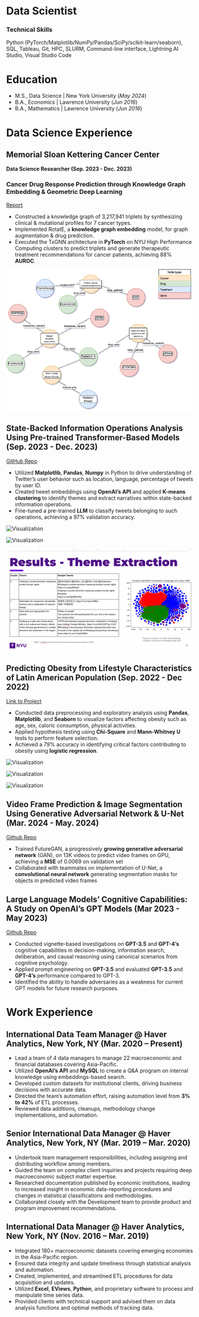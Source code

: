 # Data Scientist

### Technical Skills
Python (PyTorch/Matplotlib/NumPy/Pandas/SciPy/scikit-learn/seaborn), SQL, Tableau, Git, HPC, SLURM, Command-line interface, Lightning AI Studio, Visual Studio Code

# Education						       		
- M.S., Data Science | New York University (_May 2024_)	 			        		
- B.A., Economics | Lawrence University (_Jun 2016_)
- B.A., Mathematics | Lawrence University (_Jun 2016_)

# Data Science Experience

## **Memorial Sloan Kettering Cancer Center**
**Data Science Researcher (Sep. 2023 - Dec. 2023)**
### Cancer Drug Response Prediction through Knowledge Graph Embedding & Geometric Deep Learning
[Report](https://github.com/hln2020/TxGNN/blob/main/Group_40_Final_Report_NYU.pdf)  
- Constructed a knowledge graph of 3,217,941 triplets by synthesizing clinical & mutational profiles for 7 cancer types.
- Implemented RotatE, a **knowledge graph embedding** model, for graph augmentation & drug prediction.
- Executed the TxGNN architecture in **PyTorch** on NYU High Performance Computing clusters to predict triplets and generate therapeutic treatment recommendations for cancer patients, achieving 88% **AUROC**.

![Visualization](/img/TCGA.png)


## **State-Backed Information Operations Analysis Using Pre-trained Transformer-Based Models (Sep. 2023 - Dec. 2023)**
[GitHub Repo](https://github.com/hln2020/state-backed-io)  
- Utilized **Matplotlib**, **Pandas**, **Numpy** in Python to drive understanding of Twitter’s user behavior such as location, language, percentage of tweets by user ID.
- Created tweet embeddings using **OpenAI’s API** and applied **K-means clustering** to identify themes and extract narratives within state-backed information operations.
- Fine-tuned a pre-trained **LLM** to classify tweets belonging to such operations, achieving a 97% validation accuracy.

![Visualization](/img/tweet_language.png)

![Visualization](/img/tweet_location.png)

![Visualization](/img/Theme_extraction.png)


## **Predicting Obesity from Lifestyle Characteristics of Latin American Population (Sep. 2022 - Dec 2022)**
[Link to Project](https://github.com/hln2020/Predicting-Obesity-Lifestyle/blob/master/Final%20Project.ipynb)
- Conducted data preprocessing and exploratory analysis using **Pandas**, **Matplotlib**, and **Seaborn** to visualize factors affecting obesity such as age, sex, caloric consumption, physical activities.
- Applied hypothesis testing using **Chi-Square** and **Mann-Whitney U** tests to perform feature selection.
- Achieved a 79% accuracy in identifying critical factors contributing to obesity using **logistic regression**.

![Visualization](/img/age.png)

![Visualization](/img/gender.png)

![Visualization](/img/hist_weight.png)

## **Video Frame Prediction & Image Segmentation Using Generative Adversarial Network & U-Net (Mar. 2024 - May. 2024)**
[Github Repo](https://github.com/hln2020/computer-vision)  
- Trained FutureGAN, a progressively **growing generative adversarial network** (GAN), on 13K videos to predict video frames on GPU, achieving a **MSE** of 0.0069 on validation set
- Collaborated with teammates on implementation of U-Net, a **convolutional neural network** generating segmentation masks for objects in predicted video frames

## **Large Language Models’ Cognitive Capabilities: A Study on OpenAI’s GPT Models (Mar 2023 - May 2023)**
[Github Repo](https://github.com/hln2020/gpt-cognitive-capabilities)  
- Conducted vignette-based investigations on **GPT-3.5** and **GPT-4’s** cognitive capabilities in decision-making, information search, deliberation, and causal reasoning using canonical scenarios from cognitive psychology.
- Applied prompt engineering on **GPT-3.5** and evaluated **GPT-3.5** and **GPT-4’s** performance compared to GPT-3.
- Identified the ability to handle adversaries as a weakness for current GPT models for future research purposes.

# Work Experience

## **International Data Team Manager @ Haver Analytics, New York, NY (Mar. 2020 – Present)**
- Lead a team of 4 data managers to manage 22 macroeconomic and financial databases covering Asia-Pacific.
- Utilized **OpenAI’s API** and **MySQL** to create a Q&A program on internal knowledge using embeddings-based search.
- Developed custom datasets for institutional clients, driving business decisions with accurate data.
- Directed the team’s automation effort, raising automation level from **3% to 42%** of ETL processes.
- Reviewed data additions, cleanups, methodology change implementations, and automation.

## **Senior International Data Manager @ Haver Analytics, New York, NY (Mar. 2019 – Mar. 2020)**
- Undertook team management responsibilities, including assigning and distributing workflow among members.
- Guided the team on complex client inquiries and projects requiring deep macroeconomic subject matter expertise.
- Researched documentation published by economic institutions, leading to increased insight in economic data-reporting procedures and changes in statistical classifications and methodologies.
- Collaborated closely with the Development team to provide product and program improvement recommendations.

## **International Data Manager @ Haver Analytics, New York, NY (Nov. 2016 – Mar. 2019)**
- Integrated 180+ macroeconomic datasets covering emerging economies in the Asia-Pacific region.
- Ensured data integrity and update timeliness through statistical analysis and automation.
- Created, implemented, and streamlined ETL procedures for data acquisition and updates.
- Utilized **Excel**, **EViews**, **Python**, and proprietary software to process and manipulate time series data.
- Provided clients with technical support and advised them on data analysis functions and optimal methods of tracking data.
